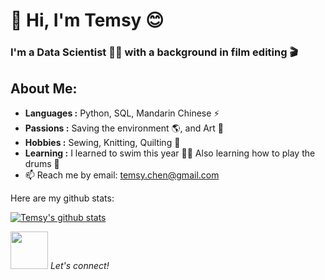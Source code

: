 # 👋 Hi, I'm Temsy 😊

### I'm a Data Scientist :woman_technologist: with a background in film editing 🎬

## About Me:

-  **Languages :** Python, SQL, Mandarin Chinese ⚡
-  **Passions :** Saving the environment 🌎, and Art 🦩
-  **Hobbies :** Sewing, Knitting, Quilting 🙌
-  **Learning :** I learned to swim this year 🏊‍♀ Also learning how to play the drums 🎵
- 📫 Reach me by email: [temsy.chen@gmail.com](mailto:temsy.chen@gmail.com)

Here are my github stats:

[![Temsy's github stats](https://github-readme-stats.vercel.app/api?username=temsychen&show_icons=true&theme=radical)](https://github.com/anuraghazra/github-readme-stats)

<img src="https://media.giphy.com/media/LnQjpWaON8nhr21vNW/giphy.gif" width="60"> <em>Let's connect!</em>
